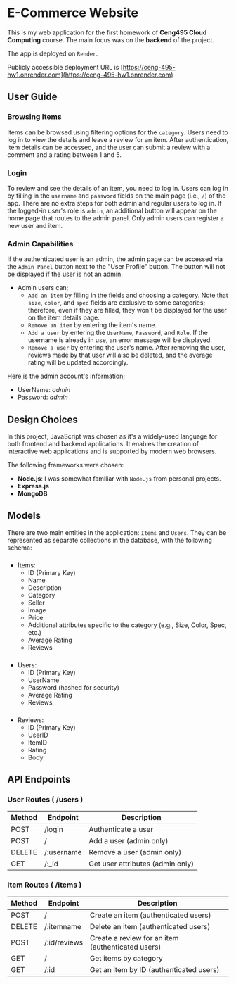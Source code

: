 # E-Commerce Website

This is my web application for the first homework of **Ceng495 Cloud Computing** course. The main focus was on the **backend** of the project.

The app is deployed on `Render`.

Publicly accessible deployment URL is [https://ceng-495-hw1.onrender.com](https://ceng-495-hw1.onrender.com)

## User Guide

### Browsing Items
Items can be browsed using filtering options for the `category`. Users need to log in to view the details and leave a review for an item. After authentication, item details can be accessed, and the user can submit a review with a comment and a rating between 1 and 5.

### Login
To review and see the details of an item, you need to log in. Users can log in by filling in the `username` and `password` fields on the main page (i.e., `/`) of the app. There are no extra steps for both admin and regular users to log in. If the logged-in user's role is `admin`, an additional button will appear on the home page that routes to the admin panel. Only admin users can register a new user and item.


### Admin Capabilities
If the authenticated user is an admin, the admin page can be accessed via the `Admin Panel` button next to the "User Profile" button. The button will not be displayed if the user is not an admin.

+ Admin users can;
  * `Add an item` by filling in the fields and choosing a category. Note that `size`, `color`, and `spec` fields are exclusive to some categories; therefore, even if they are filled, they won't be displayed for the user on the item details page.
  * `Remove an item` by entering the item's name.
  * `Add a user` by entering the `UserName`, `Password`, and `Role`. If the username is already in use, an error message will be displayed.
  * `Remove a user` by entering the user's name. After removing the user, reviews made by that user will also be deleted, and the average rating will be updated accordingly.


Here is the admin account's information;
- UserName: _admin_
- Password: _admin_


## Design Choices

In this project, JavaScript was chosen as it's a widely-used language for both frontend and backend applications. It enables the creation of interactive web applications and is supported by modern web browsers.

The following frameworks were chosen:

- **Node.js**: I was somewhat familiar with `Node.js` from personal projects.
- **Express.js**
- **MongoDB**


## Models

There are two main entities in the application: `Items` and `Users`. They can be represented as separate collections in the database, with the following schema:
###

- Items:
  - ID (Primary Key)
  - Name
  - Description
  - Category
  - Seller
  - Image
  - Price
  - Additional attributes specific to the category (e.g., Size, Color, Spec, etc.)
  - Average Rating
  - Reviews 
###

- Users:
  - ID (Primary Key)
  - UserName
  - Password (hashed for security)
  - Average Rating
  - Reviews 
###

- Reviews:
  - ID (Primary Key)
  - UserID
  - ItemID
  - Rating
  - Body
###

## API Endpoints

### User Routes ( /users )

| Method   | Endpoint       | Description                        |
| -------- | -------------- | ---------------------------------- |
| POST     | /login         | Authenticate a user                |
| POST     | /              | Add a user (admin only)            |
| DELETE   | /:username     | Remove a user (admin only)         |
| GET      | /:_id          | Get user attributes (admin only)   |

### Item Routes ( /items )

| Method   | Endpoint       | Description                        |
| -------- | -------------- | ---------------------------------- |
| POST     | /              | Create an item (authenticated users)|
| DELETE   | /:itemname     | Delete an item (authenticated users)|
| POST     | /:id/reviews   | Create a review for an item (authenticated users)|
| GET      | /              | Get items by category              |
| GET      | /:id           | Get an item by ID (authenticated users)|

